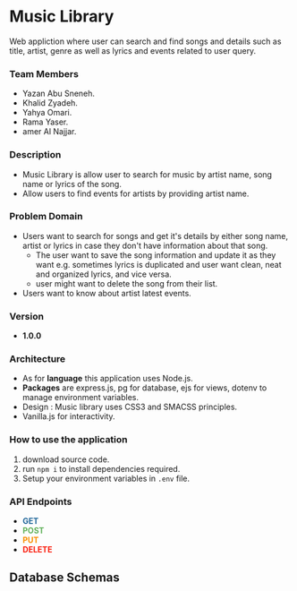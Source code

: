 # Music Library
  Web appliction where user can search and find songs and details such as title, artist, genre as well as lyrics and events related to user query.
  
### Team Members 
 * Yazan Abu Sneneh.
 * Khalid Zyadeh.
 * Yahya Omari.
 * Rama Yaser.
 * amer Al Najjar.  
  

### Description
 * Music Library is allow user to search for music by artist name, song name or lyrics of the song.
 * Allow users to find events for artists by providing artist name.

### Problem Domain
 * Users want to search for songs and get it's details by either song name, artist or lyrics in case they don't have information about that song.
    * The user want to save the song information and update it as they want e.g. sometimes lyrics is duplicated and user want clean, neat and organized lyrics, and vice versa.
    * user might want to delete the song from their list.
 * Users want to know about artist latest events.

### Version
  * **1.0.0**

### Architecture
 * As for **language** this application uses Node.js.
 * **Packages** are express.js, pg for database, ejs for views, dotenv to manage environment variables.
 * Design : Music library uses CSS3 and SMACSS principles.
 * Vanilla.js for interactivity.

### How to use the application
  1. download source code.
  2. run `npm i` to install dependencies required.
  3. Setup your environment variables in `.env` file.

### API Endpoints
  * **<span style="color:#23689b"> GET </span>**
  * **<span style="color:#61b15a"> POST </span>**
  * **<span style="color:#f88f01"> PUT </span>**
  * **<span style="color:#fa1e0e"> DELETE </span>**
  
## Database Schemas
